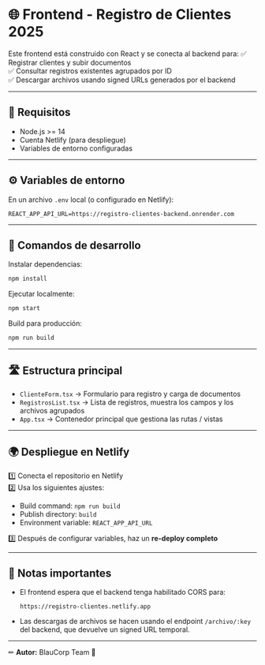 # 🌐 Frontend - Registro de Clientes 2025

Este frontend está construido con React y se conecta al backend para:
✅ Registrar clientes y subir documentos  
✅ Consultar registros existentes agrupados por ID  
✅ Descargar archivos usando signed URLs generados por el backend

---

## 🚀 Requisitos

- Node.js >= 14
- Cuenta Netlify (para despliegue)
- Variables de entorno configuradas

---

## ⚙ Variables de entorno

En un archivo `.env` local (o configurado en Netlify):
```
REACT_APP_API_URL=https://registro-clientes-backend.onrender.com
```

---

## 🔧 Comandos de desarrollo

Instalar dependencias:
```bash
npm install
```

Ejecutar localmente:
```bash
npm start
```

Build para producción:
```bash
npm run build
```

---

## 🛣 Estructura principal

- `ClienteForm.tsx` → Formulario para registro y carga de documentos
- `RegistrosList.tsx` → Lista de registros, muestra los campos y los archivos agrupados
- `App.tsx` → Contenedor principal que gestiona las rutas / vistas

---

## 🌍 Despliegue en Netlify

1️⃣ Conecta el repositorio en Netlify  
2️⃣ Usa los siguientes ajustes:
- Build command: `npm run build`
- Publish directory: `build`
- Environment variable: `REACT_APP_API_URL`

3️⃣ Después de configurar variables, haz un **re-deploy completo**

---

## 🔑 Notas importantes

- El frontend espera que el backend tenga habilitado CORS para:
  ```
  https://registro-clientes.netlify.app
  ```
- Las descargas de archivos se hacen usando el endpoint `/archivo/:key` del backend, que devuelve un signed URL temporal.

---

✏ **Autor:** BlauCorp Team 🚀  
